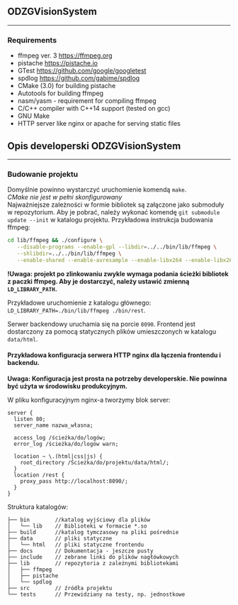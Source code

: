 ## ODZGVisionSystem
---
### Requirements

* ffmpeg ver. 3 https://ffmpeg.org
* pistache https://pistache.io
* GTest https://github.com/google/googletest
* spdlog https://github.com/gabime/spdlog
* CMake (3.0) for building pistache
* Autotools for building ffmpeg
* nasm/yasm - requirement for compiling ffmpeg
* C/C++ compiler with C++14 support (tested on gcc)
* GNU Make
* HTTP server like nginx or apache for serving static files


## Opis developerski ODZGVisionSystem
---
### Budowanie projektu
 Domyślnie powinno wystarczyć uruchomienie komendą `make`.  
 *CMake nie jest w pełni skonfigurowany*  
 Najważniejsze zależności w formie bibliotek są załączone jako submoduły w repozytorium.
 Aby je pobrać, należy wykonać komendę `git submodule update --init` w katalogu projektu.
 Przykładowa instrukcja budowania ffmpeg:  
 ```bash
 cd lib/ffmpeg && ./configure \
 	--disable-programs --enable-gpl --libdir=../../bin/lib/ffmpeg \
 	--shlibdir=../../bin/lib/ffmpeg \
 	--enable-shared --enable-avresample --enable-libx264 --enable-libx265
```
**!Uwaga: projekt po zlinkowaniu zwykle wymaga podania ścieżki bibliotek z paczki ffmpeg.
Aby je dostarczyć, należy ustawić zmienną `LD_LIBRARY_PATH`.**  

Przykładowe uruchomienie z katalogu głównego:
`LD_LIBRARY_PATH=./bin/lib/ffmpeg ./bin/rest`.

Serwer backendowy uruchamia się na porcie `8090`. Frontend jest dostarczony za pomocą
statycznych plików umieszczonych w katalogu `data/html`.

#### Przykładowa konfiguracja serwera HTTP nginx dla łączenia frontendu i backendu.

**Uwaga: Konfiguracja jest prosta na potrzeby developerskie. Nie powinna być użyta w środowisku
produkcyjnym.**

W pliku konfiguracyjnym nginx-a tworzymy blok server:

```nginx
server {
  listen 80;
  server_name nazwa_własna;

  access_log /ścieżka/do/logów;
  error_log /ścieżka/do/logów warn;

  location ~ \.(html|css|js) {
    root_directory /Ścieżka/do/projektu/data/html/;  
  }
  location /rest {
    proxy_pass http://localhost:8090/;
  }
}
```

Struktura katalogów:
```
├── bin        //katalog wyjściowy dla plików
│   └── lib    // Biblioteki w formacie *.so
├── build      //katalog tymczasowy na pliki pośrednie
├── data       // pliki statyczne
│   └── html   // pliki statyczne frontendu
├── docs       // Dokumentacja - jeszcze pusty
├── include    // zebrane linki do plików nagłówkowych
├── lib        // repozytoria z zależnymi bibliotekami
│   ├── ffmpeg
│   ├── pistache
│   └── spdlog
├── src        // źródła projektu
└── tests      // Przewidziany na testy, np. jednostkowe

```
